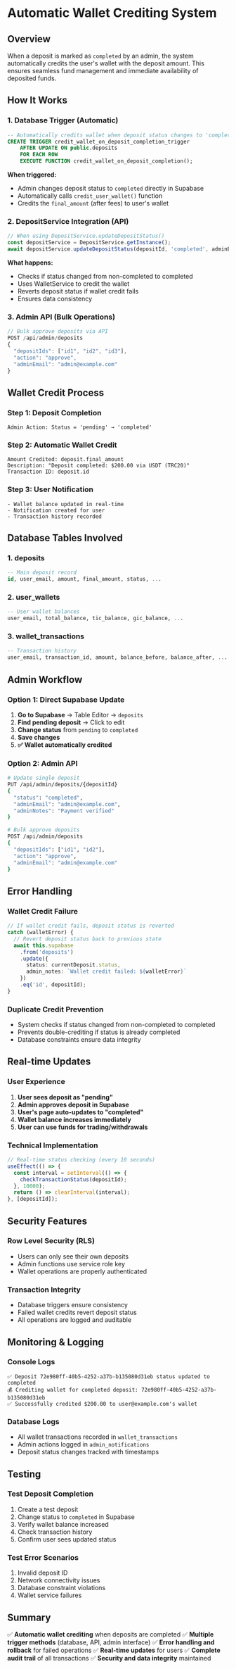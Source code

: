 # Automatic Wallet Crediting System

## Overview

When a deposit is marked as `completed` by an admin, the system automatically credits the user's wallet with the deposit amount. This ensures seamless fund management and immediate availability of deposited funds.

## How It Works

### 1. Database Trigger (Automatic)
```sql
-- Automatically credits wallet when deposit status changes to 'completed'
CREATE TRIGGER credit_wallet_on_deposit_completion_trigger
    AFTER UPDATE ON public.deposits
    FOR EACH ROW
    EXECUTE FUNCTION credit_wallet_on_deposit_completion();
```

**When triggered:**
- Admin changes deposit status to `completed` directly in Supabase
- Automatically calls `credit_user_wallet()` function
- Credits the `final_amount` (after fees) to user's wallet

### 2. DepositService Integration (API)
```typescript
// When using DepositService.updateDepositStatus()
const depositService = DepositService.getInstance();
await depositService.updateDepositStatus(depositId, 'completed', adminEmail);
```

**What happens:**
- Checks if status changed from non-completed to completed
- Uses WalletService to credit the wallet
- Reverts deposit status if wallet credit fails
- Ensures data consistency

### 3. Admin API (Bulk Operations)
```typescript
// Bulk approve deposits via API
POST /api/admin/deposits
{
  "depositIds": ["id1", "id2", "id3"],
  "action": "approve",
  "adminEmail": "admin@example.com"
}
```

## Wallet Credit Process

### Step 1: Deposit Completion
```
Admin Action: Status = 'pending' → 'completed'
```

### Step 2: Automatic Wallet Credit
```
Amount Credited: deposit.final_amount
Description: "Deposit completed: $200.00 via USDT (TRC20)"
Transaction ID: deposit.id
```

### Step 3: User Notification
```
- Wallet balance updated in real-time
- Notification created for user
- Transaction history recorded
```

## Database Tables Involved

### 1. deposits
```sql
-- Main deposit record
id, user_email, amount, final_amount, status, ...
```

### 2. user_wallets
```sql
-- User wallet balances
user_email, total_balance, tic_balance, gic_balance, ...
```

### 3. wallet_transactions
```sql
-- Transaction history
user_email, transaction_id, amount, balance_before, balance_after, ...
```

## Admin Workflow

### Option 1: Direct Supabase Update
1. **Go to Supabase** → Table Editor → `deposits`
2. **Find pending deposit** → Click to edit
3. **Change status** from `pending` to `completed`
4. **Save changes**
5. **✅ Wallet automatically credited**

### Option 2: Admin API
```bash
# Update single deposit
PUT /api/admin/deposits/{depositId}
{
  "status": "completed",
  "adminEmail": "admin@example.com",
  "adminNotes": "Payment verified"
}

# Bulk approve deposits
POST /api/admin/deposits
{
  "depositIds": ["id1", "id2"],
  "action": "approve",
  "adminEmail": "admin@example.com"
}
```

## Error Handling

### Wallet Credit Failure
```typescript
// If wallet credit fails, deposit status is reverted
catch (walletError) {
  // Revert deposit status back to previous state
  await this.supabase
    .from('deposits')
    .update({ 
      status: currentDeposit.status,
      admin_notes: `Wallet credit failed: ${walletError}`
    })
    .eq('id', depositId);
}
```

### Duplicate Credit Prevention
- System checks if status changed from non-completed to completed
- Prevents double-crediting if status is already completed
- Database constraints ensure data integrity

## Real-time Updates

### User Experience
1. **User sees deposit as "pending"**
2. **Admin approves deposit in Supabase**
3. **User's page auto-updates to "completed"**
4. **Wallet balance increases immediately**
5. **User can use funds for trading/withdrawals**

### Technical Implementation
```typescript
// Real-time status checking (every 10 seconds)
useEffect(() => {
  const interval = setInterval(() => {
    checkTransactionStatus(depositId);
  }, 10000);
  return () => clearInterval(interval);
}, [depositId]);
```

## Security Features

### Row Level Security (RLS)
- Users can only see their own deposits
- Admin functions use service role key
- Wallet operations are properly authenticated

### Transaction Integrity
- Database triggers ensure consistency
- Failed wallet credits revert deposit status
- All operations are logged and auditable

## Monitoring & Logging

### Console Logs
```
✅ Deposit 72e980ff-40b5-4252-a37b-b135080d31eb status updated to completed
💰 Crediting wallet for completed deposit: 72e980ff-40b5-4252-a37b-b135080d31eb
✅ Successfully credited $200.00 to user@example.com's wallet
```

### Database Logs
- All wallet transactions recorded in `wallet_transactions`
- Admin actions logged in `admin_notifications`
- Deposit status changes tracked with timestamps

## Testing

### Test Deposit Completion
1. Create a test deposit
2. Change status to `completed` in Supabase
3. Verify wallet balance increased
4. Check transaction history
5. Confirm user sees updated status

### Test Error Scenarios
1. Invalid deposit ID
2. Network connectivity issues
3. Database constraint violations
4. Wallet service failures

## Summary

✅ **Automatic wallet crediting** when deposits are completed
✅ **Multiple trigger methods** (database, API, admin interface)
✅ **Error handling and rollback** for failed operations
✅ **Real-time updates** for users
✅ **Complete audit trail** of all transactions
✅ **Security and data integrity** maintained
